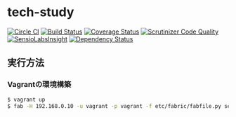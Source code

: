 # tech-study

[![Circle CI](https://circleci.com/gh/tmknom/tech-study.svg?style=svg)](https://circleci.com/gh/tmknom/tech-study)
[![Build Status](https://travis-ci.org/tmknom/tech-study.svg?branch=master)](https://travis-ci.org/tmknom/tech-study)
[![Coverage Status](https://coveralls.io/repos/tmknom/tech-study/badge.svg?branch=master)](https://coveralls.io/r/tmknom/tech-study?branch=master)
[![Scrutinizer Code Quality](https://scrutinizer-ci.com/g/tmknom/tech-study/badges/quality-score.png?b=master)](https://scrutinizer-ci.com/g/tmknom/tech-study/?branch=master)
[![SensioLabsInsight](https://insight.sensiolabs.com/projects/a157cee3-2b5b-4d0a-bab4-376d7903871c/mini.png)](https://insight.sensiolabs.com/projects/a157cee3-2b5b-4d0a-bab4-376d7903871c)
[![Dependency Status](https://www.versioneye.com/user/projects/54d765012bc7901e48000002/badge.svg?style=flat)](https://www.versioneye.com/user/projects/54d765012bc7901e48000002)


## 実行方法

### Vagrantの環境構築

```bash
$ vagrant up
$ fab -H 192.168.0.10 -u vagrant -p vagrant -f etc/fabric/fabfile.py setup
```

